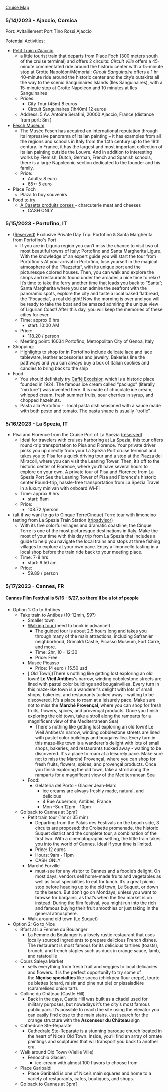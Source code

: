 [Cruise Map](https://www.google.com/maps/d/u/0/edit?mid=1YTsH6sSCJ_ZxRC1eiK4TBQF_vixvXOY&ll=42.22825599933941%2C6.443778201512313&z=6)

### 5/14/2023 - Ajaccio, Corsica
Port: Avitaillement Port Tino Rossi Ajaccio

Potential Activities: 
- [Petit Train d’Ajaccio](http://www.petit-train-ajaccio.com/circuits.html)
	-  a little tourist train that departs from Place Foch (300 meters south of the cruise terminal) and offers 2 circuits: _Circuit Ville_ offers a 45-minute commentated ride around the historic center with a 15-minute stop at Grotte Napoléon/Mémorial; _Circuit Sanguinaire_ offers a 1 hr 40-minute ride around the historic center and the city’s outskirts all the way to the scenic Sanguinaires Islands (Iles Sanguinaires), with a 15-minute stop at Grotte Napoléon and 10 minutes at Iles Sanguinaires
	- Prices:
		- City Tour (45m) 8 euros
		- Circuit Sanguinaires (1h40m) 12 euros
	- Address: 5 Av. Antoine Serafini, 20000 Ajaccio, France (distance from port: 3m )
- [Fesch Museum](https://musee-fesch.tickeasy.com/fr-FR/accueil)
	- The Musée Fesch has acquired an international reputation through its impressive panorama of Italian painting – it has examples from all the regions and schools in Italy from the 14th century up to the 18th century. In France, it has the largest and most important collection of Italian painting outside the Louvre. And in addition to interesting works by Flemish, Dutch, German, French and Spanish schools, there is a large Napoleonic section dedicated to the founder and his family.
	- Price:
		- Adults: 8 euro
		- 65+: 5 euro
- Place Foch
	- Plaza to buy souvenirs
- [Food to try](https://www.tasteatlas.com/local-food-in-ajaccio)
	- [A Casetta produits corses ](https://www.tripadvisor.com/Restaurant_Review-g187140-d4449928-Reviews-Produits_Corses_a_Casetta-Ajaccio_Communaute_d_Agglomeration_du_Pays_Ajaccien_Cor.html) - charcuterie meat and cheeses 
		- CASH ONLY


### 5/15/2023 - Portofino, IT

- ([Reserved](https://www.viator.com/tours/Portofino/Exclusive-Private-Day-Trip-Portofino-and-Santa-Margherita-from-Portofinos-Port/d4232-123126P12)) Exclusive Private Day Trip: Portofino & Santa Margherita from Portofino's Port
	- If you are in Liguria region you can’t miss the chance to visit two of most beautiful towns of Italy: Portofino and Santa Margherita Ligure. With the knowledge of an expert guide you will start the tour from Portofino's At your arrival in Portofino, lose yourself in the magical atmosphere of the “Piazzetta”, with its unique port and the picturesque colored houses. Then, you can walk and explore the shops and restaurants found under the arcades,a nice time to relax! It’s time to take the ferry another time that leads you back to “Santa”; Santa Margherita where you can admire the seafront with the panoramic spots, explore the city and taste a local baked flatbread, the “Focaccia”, a real deligtht! Now the morning is over and you will be ready to take the boat and be amazed admiring the unique view of Ligurian Coast! After this day, you will keep the memories of these cities for ever  
	- Time: approx 6 hrs
		- start: 10:00 AM
	- Price:
		- 118.20 / person
	- Meeting point: 16034 Portofino, Metropolitan City of Genoa, Italy
- Shopping:
	- [Highlights](https://cruisemaven.com/what-to-do-in-portofino-italy-cruise/) to shop for in Portofino include delicate lace and lace tableware, leather accessories and jewelry.  Bakeries line the pathways and you can always buy a box of Italian cookies and candies to bring back to the ship
- Food 
	- You should definitely try [Caffè Excelsior](https://travelpassionate.com/things-to-do-in-portofino-italy/), which is a historic place founded in 1924. The famous ice cream called “paciugo” (literally “mixture”) was invented here. It is made of chocolate ice cream, whipped cream, fresh summer fruits, sour cherries in syrup, and chopped hazelnuts.
	- Pasta alla Portofino -   local pasta dish seasoned with a sauce made with both pesto and tomato. The pasta shape is usually “trofie”.  

### 5/16/2023 - La Spezia, IT
- Pisa and Florence from the Cruise Port of La Spezia ([reserved](https://www.viator.com/tours/Florence/Private-day-trip-to-Pisa-and-Lucca-from-the-Livorno-Cruise-Port/d519-132147P1?m=63070&nid=VR.d65e8658-14ba-4d87-9d5a-5c72c32660e0.VT_EMAIL_TRV))
	- Ideal for travelers with cruises harboring at La Spezia, this tour offers round-trip transportation to Pisa and Florence. Your private driver picks you up directly from your La Spezia Port cruise terminal and takes you to Pisa for a quick driving tour and a stop at the Piazza dei Miracoli, where you can visit the Leaning Tower. Then, it’s off to the historic center of Florence, where you’ll have several hours to explore on your own. A private tour of Pisa and Florence from La Spezia Port See the Leaning Tower of Pisa and Florence's historic center Round-trip, hassle-free transportation from La Spezia Travel in a luxury minivan with onboard Wi-Fi  
	- Time: approx 9 hrs 
		- start: 8am
	- Price: 
		- 108.72 /person
- (alt if we want to go to Cinque TerreCinque) Terre tour with limoncino tasting from La Spezia Train Station ([tripadvisor](https://www.tripadvisor.com/AttractionProductReview-g187824-d15846445-Cinque_Terre_tour_with_limoncino_tasting_from_La_Spezia_Train_Station-La_Spezia_Pr.html))
	- With its five colorful villages and dramatic coastline, the Cinque Terre is one of the most picturesque destinations in Italy. Make the most of your time with this day trip from La Spezia that includes a guide to help you navigate the local trains and stops at three fishing villages to explore at your own pace. Enjoy a limoncello tasting in a local shop before the train ride back to your meeting place.
	- Time: 7-8 hrs
		- start: 9:50 am
	- Price:
		- 59.89 / person


### 5/17/2023 - Cannes, FR
#### Cannes Film Festival is 5/16 - 5/27, so there'll be a lot of people
- Option 1: Go to Antibes
	- Take train to Antibes (10-12min, $9?)
		- Smaller town 
		- [Walking tour ](https://antibesfreewalkingtours.com)(need to book in advance!)
			- The guided tour is about 2.5 hours long and takes you through many of the main attractions, including Safranier neighborhood, Grimaldi Castle, Picasso Museum, Fort Carré, and more.
			- Time: 2hr, 10 - 12:30
			- Price: Free
		- Musée Picasso 
			- Price: 14 euro / 15.50 usd
		- [ Old Town](There's nothing like getting lost exploring an old town! **Le** **Vieil Antibes**'s narrow, winding cobblestone streets are lined with pastel color buildings and bougainvillea. Every turn in this maze-like town is a wanderer's delight with lots of small shops, bakeries, and restaurants tucked away - waiting to be discovered. It's a place to roam at a leisurely pace. Make sure not to miss the **Marché Provençal**, where you can shop for fresh fruits, flowers, spices, and provençal products. Once you finish exploring the old town, take a stroll along the ramparts for a magnificent view of the Mediterranean Sea)
			- There's nothing like getting lost exploring an old town! Le Vieil Antibes's narrow, winding cobblestone streets are lined with pastel color buildings and bougainvillea. Every turn in this maze-like town is a wanderer's delight with lots of small shops, bakeries, and restaurants tucked away - waiting to be discovered. It's a place to roam at a leisurely pace. Make sure not to miss the Marché Provençal, where you can shop for fresh fruits, flowers, spices, and provençal products. Once you finish exploring the old town, take a stroll along the ramparts for a magnificent view of the Mediterranean Sea
		- Food:
			- Gelateria del Porto - Glacier Jean-Marc 
				- ice creams are always freshly made, natural, and delicious
				- 4 Rue Aubernon, Antibes, France
				- Mon -Sun 12pm - 10pm
	- Go back to Cannes at 3pm? 
		- Petit train tour (1hr or 35 min)
			- Departing from the Palais des Festivals on the beach side, 3 circuits are proposed: the Croisette promenade, the historic Suquet district and the complete tour, a combination of the first two. With a cinematographic setting, the little train takes you into the world of Cannes. Ideal if your time is limited.
			- Price: 12 euros
			- Hours: 9am - 11pm
			- CASH ONLY
		- Marché Forville
			- must-see for any visitor to Cannes and a foodie’s delight. On most days, vendors sell home-made fruits and vegetables as well as local specialities to eat for lunch. It’s a great picnic stop before heading up to the old town, Le Suquet, or down to the beach. But don’t go on Mondays, unless you want to browse for bargains, as that’s when the flea market is on instead. During the film festival, you might run into the rich and famous buying their fruit smoothies or just taking in the general atmosphere.
		- Walk around old town (Le Suquet)
- Option 2: Go to Nice
	- Bfast at La Femme du Boulanger
		- La Femme du Boulanger is a lovely rustic restaurant that uses locally sourced ingredients to prepare delicious French dishes. The restaurant is most famous for its delicious tartines (toasts), brunch, and french staples such as duck in orange sauce, lamb, and ratatouille
	- Cours Saleya Market
		- sells everything from fresh fruit and veggies to local delicacies and flowers. It is the perfect opportunity to try some of the **Niçoise specialties** like socca (chickpea flour crepe), tourte de blettes (chard, raisin and pine nut pie) or pissaladière (caramelised onion tart).
	- Colline du Château (Castle Hill)
		- Back in the days, Castle Hill was built as a citadel used for military purposes, but nowadays it’s the city‘s most famous public park. It’s possible to reach the site using the elevator you can easily find close to the main stairs. Just search for the orange structure with the **Ascenseur du Château** sign
	- Cathedrale Ste-Reparate
		- Cathedrale Ste-Reparate is a stunning baroque church located in the heart of Nice’s Old Town. Inside, you’ll find an array of ornate paintings and sculptures that will transport you back to another era.
	- Walk around Old Town (Vieille Ville)
		-  Fenocchio Glacier: 
			- ice-cream with almost 100 flavors to choose from
	- Place Garibaldi
		- Place Garibaldi is one of Nice’s main squares and home to a variety of restaurants, cafes, boutiques, and shops.
	-  Go back to Cannes at 3pm? 